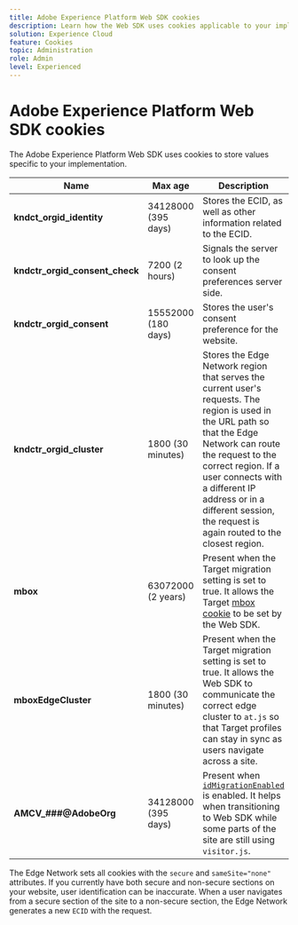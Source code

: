 ```yaml
---
title: Adobe Experience Platform Web SDK cookies
description: Learn how the Web SDK uses cookies applicable to your implementation.
solution: Experience Cloud
feature: Cookies
topic: Administration
role: Admin
level: Experienced
---
```

# Adobe Experience Platform Web SDK cookies

The Adobe Experience Platform Web SDK uses cookies to store values specific to your implementation.

| Name | Max age | Description |
|---|---|---|
| **kndct_orgid_identity** | 34128000 (395 days) | Stores the ECID, as well as other information related to the ECID. |
| **kndctr_orgid_consent_check** | 7200 (2 hours) | Signals the server to look up the consent preferences server side. |
| **kndctr_orgid_consent** | 15552000 (180 days) | Stores the user's consent preference for the website. |
| **kndctr_orgid_cluster** | 1800 (30 minutes) | Stores the Edge Network region that serves the current user's requests. The region is used in the URL path so that the Edge Network can route the request to the correct region. If a user connects with a different IP address or in a different session, the request is again routed to the closest region. |
| **mbox** | 63072000 (2 years) | Present when the Target migration setting is set to true. It allows the Target [mbox cookie](https://developer.adobe.com/target/implement/client-side/atjs/atjs-cookies/) to be set by the Web SDK. |
| **mboxEdgeCluster** | 1800 (30 minutes) | Present when the Target migration setting is set to true. It allows the Web SDK to communicate the correct edge cluster to `at.js` so that Target profiles can stay in sync as users navigate across a site. |
| **AMCV_###@AdobeOrg** | 34128000 (395 days) | Present when [`idMigrationEnabled`](https://experienceleague.adobe.com/en/docs/experience-platform/web-sdk/commands/configure/idmigrationenabled) is enabled. It helps when transitioning to Web SDK while some parts of the site are still using `visitor.js`. |

The Edge Network sets all cookies with the `secure` and `sameSite="none"` attributes. If you currently have both secure and non-secure sections on your website, user identification can be inaccurate. When a user navigates from a secure section of the site to a non-secure section, the Edge Network generates a new `ECID` with the request.

